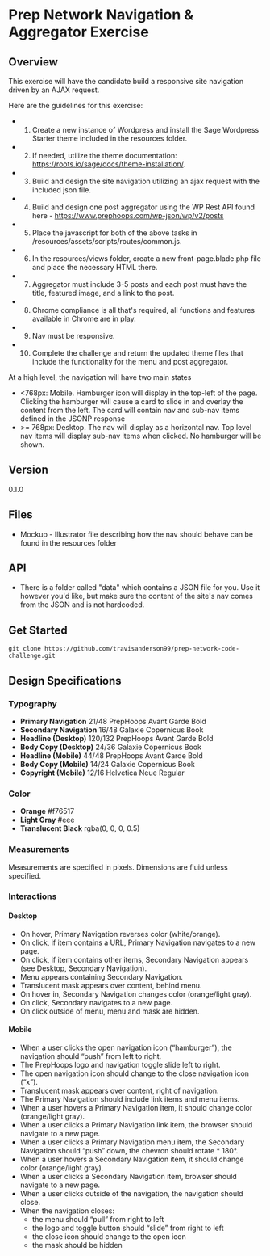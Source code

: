 # Prep Network Navigation & Aggregator Exercise

## Overview

This exercise will have the candidate build a responsive site navigation driven by an AJAX request.

Here are the guidelines for this exercise:

-   1) Create a new instance of Wordpress and install the Sage Wordpress Starter theme included in the resources folder.
-   2) If needed, utilize the theme documentation: https://roots.io/sage/docs/theme-installation/.
-   3) Build and design the site navigation utilizing an ajax request with the included json file.
-   4) Build and design one post aggregator using the WP Rest API found here - https://www.prephoops.com/wp-json/wp/v2/posts
-   5) Place the javascript for both of the above tasks in /resources/assets/scripts/routes/common.js.
-   6) In the resources/views folder, create a new front-page.blade.php file and place the necessary HTML there.
-   7) Aggregator must include 3-5 posts and each post must have the title, featured image, and a link to the post.
-   8) Chrome compliance is all that's required, all functions and features available in Chrome are in play.
-   9) Nav must be responsive.
-   10) Complete the challenge and return the updated theme files that include the functionality for the menu and post aggregator.

At a high level, the navigation will have two main states

-   <768px: Mobile. Hamburger icon will display in the top-left of the page. Clicking the hamburger will cause a card to slide in and overlay the content from the left. The card will contain nav and sub-nav items defined in the JSONP response
-   \>= 768px: Desktop. The nav will display as a horizontal nav. Top level nav items will display sub-nav items when clicked. No hamburger will be shown.

## Version

0.1.0

## Files

-   Mockup - Illustrator file describing how the nav should behave can be found in the resources folder

## API

-   There is a folder called "data" which contains a JSON file for you. Use it however you'd like, but make sure the content of the site's nav comes from the JSON and is not hardcoded.

## Get Started

```
git clone https://github.com/travisanderson99/prep-network-code-challenge.git
```

## Design Specifications

### Typography

-   **Primary Navigation** 21/48 PrepHoops Avant Garde Bold
-   **Secondary Navigation** 16/48 Galaxie Copernicus Book
-   **Headline (Desktop)** 120/132 PrepHoops Avant Garde Bold
-   **Body Copy (Desktop)** 24/36 Galaxie Copernicus Book
-   **Headline (Mobile)** 44/48 PrepHoops Avant Garde Bold
-   **Body Copy (Mobile)** 14/24 Galaxie Copernicus Book
-   **Copyright (Mobile)** 12/16 Helvetica Neue Regular

### Color

-   **Orange** #f76517
-   **Light Gray** #eee
-   **Translucent Black** rgba(0, 0, 0, 0.5)

### Measurements

Measurements are specified in pixels. Dimensions are fluid unless specified.

### Interactions

#### Desktop

-   On hover, Primary Navigation reverses color (white/orange).
-   On click, if item contains a URL, Primary Navigation navigates to a new page.
-   On click, if item contains other items, Secondary Navigation appears (see Desktop, Secondary Navigation).
-   Menu appears containing Secondary Navigation.
-   Translucent mask appears over content, behind menu.
-   On hover in, Secondary Navigation changes color (orange/light gray).
-   On click, Secondary navigates to a new page.
-   On click outside of menu, menu and mask are hidden.

#### Mobile

-   When a user clicks the open navigation icon (“hamburger”), the navigation should “push” from left to right.
-   The PrepHoops logo and navigation toggle slide left to right.
-   The open navigation icon should change to the close navigation icon (“x”).
-   Translucent mask appears over content, right of navigation.
-   The Primary Navigation should include link items and menu items.
-   When a user hovers a Primary Navigation item, it should change color (orange/light gray).
-   When a user clicks a Primary Navigation link item, the browser should navigate to a new page.
-   When a user clicks a Primary Navigation menu item, the Secondary Navigation should “push” down, the chevron should rotate \* 180°.
-   When a user hovers a Secondary Navigation item, it should change color (orange/light gray).
-   When a user clicks a Secondary Navigation item, browser should navigate to a new page.
-   When a user clicks outside of the navigation, the navigation should close.
-   When the navigation closes:
    -   the menu should “pull” from right to left
    -   the logo and toggle button should “slide” from right to left
    -   the close icon should change to the open icon
    -   the mask should be hidden
